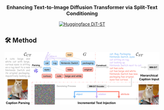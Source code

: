 <h3 align="center"> Enhancing Text-to-Image Diffusion Transformer via Split-Text Conditioning <div align=center> </a></h3>

<div align="center">
  <a href="https://huggingface.co/ANSEL123/DiT-ST">
    <img src="https://img.shields.io/static/v1?label=Model\Dataset&message=Huggingface&color=orange" alt="Huggingface DiT-ST">
  </a>
</div>

## 🛠️ Method
![model](assets/framework.jpg)
